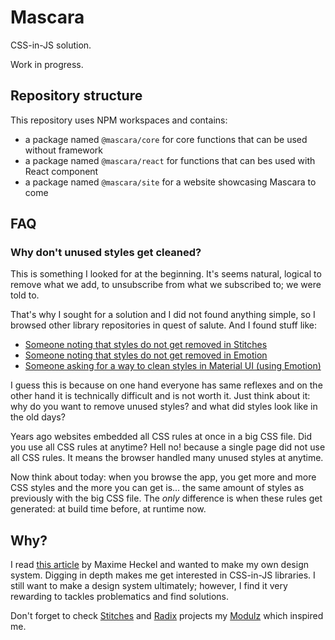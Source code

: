 # Mascara

CSS-in-JS solution.

Work in progress.

## Repository structure

This repository uses NPM workspaces and contains:

- a package named `@mascara/core` for core functions that can be used without framework
- a package named `@mascara/react` for functions that can bes used with React component
- a package named `@mascara/site` for a website showcasing Mascara to come

## FAQ

### Why don't unused styles get cleaned?

This is something I looked for at the beginning. It's seems natural, logical to remove what we add, to unsubscribe from what we subscribed to; we were told to.

That's why I sought for a solution and I did not found anything simple, so I browsed other library repositories in quest of salute. And I found stuff like:

- [Someone noting that styles do not get removed in Stitches](https://github.com/modulz/stitches/issues/884)
- [Someone noting that styles do not get removed in Emotion](https://github.com/emotion-js/emotion/issues/488)
- [Someone asking for a way to clean styles in Material UI (using Emotion)](https://github.com/mui/material-ui/issues/28877)

I guess this is because on one hand everyone has same reflexes and on the other hand it is technically difficult and is not worth it. Just think about it: why do you want to remove unused styles? and what did styles look like in the old days?

Years ago websites embedded all CSS rules at once in a big CSS file. Did you use all CSS rules at anytime? Hell no! because a single page did not use all CSS rules. It means the browser handled many unused styles at anytime.

Now think about today: when you browse the app, you get more and more CSS styles and the more you can get is... the same amount of styles as previously with the big CSS file. The _only_ difference is when these rules get generated: at build time before, at runtime now.

## Why?

I read [this article](https://blog.maximeheckel.com/posts/building-a-design-system-from-scratch/) by Maxime Heckel and wanted to make my own design system. Digging in depth makes me get interested in CSS-in-JS libraries. I still want to make a design system ultimately; however, I find it very rewarding to tackles problematics and find solutions.

Don't forget to check [Stitches](https://stitches.dev/) and [Radix](https://www.radix-ui.com/) projects my [Modulz](https://github.com/modulz) which inspired me.
